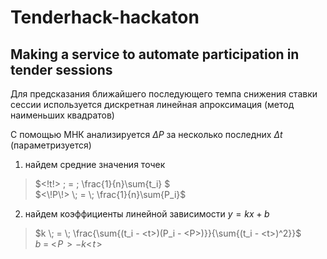 # Tenderhack-hackaton
## Making a service to automate participation in tender sessions

Для предсказания ближайшего последующего темпа снижения ставки сессии используется дискретная линейная апроксимация (метод наименьших квадратов)

С помощью МНК анализируется $\Delta P$ за несколько последних $\Delta t$ (параметризуется)

1. найдем средние значения точек
> $<\!t\!> \; = \; \frac{1}{n}\sum{t_i} $ <br>
> $<\!P\!> \; = \; \frac{1}{n}\sum{P_i}$
2. найдем коэффициенты линейной зависимости $y=kx+b$
> $k \; = \; \frac{\sum{(t_i - <t>)(P_i - <P>)}}{\sum{(t_i - <t>)^2}}$ <br>
> $b \; = \; <\!P\!>-k<\!t\!>$